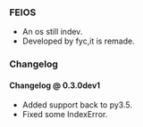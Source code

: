 ### FEIOS
* An os still indev.
* Developed by fyc,it is remade.

### Changelog
#### Changelog @ 0.3.0dev1
* Added support back to py3.5.
* Fixed some IndexError.